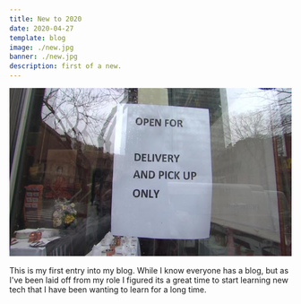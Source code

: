 ```yaml
---
title: New to 2020
date: 2020-04-27
template: blog
image: ./new.jpg
banner: ./new.jpg
description: first of a new.
---
```


<p align="center">
  <img width="2040" height="300" src="./new.jpg">
</p>

This is my first entry into my blog.  While I know everyone has a blog, but as I've been laid off from my role I figured its a great time to start learning new tech that I have been wanting to learn for a long time.
